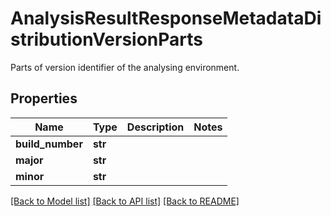 # AnalysisResultResponseMetadataDistributionVersionParts

Parts of version identifier of the analysing environment.
## Properties
Name | Type | Description | Notes
------------ | ------------- | ------------- | -------------
**build_number** | **str** |  |
**major** | **str** |  |
**minor** | **str** |  |

[[Back to Model list]](../README.md#documentation-for-models) [[Back to API list]](../README.md#documentation-for-api-endpoints) [[Back to README]](../README.md)
